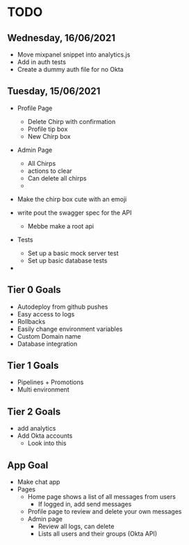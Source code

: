 # TODO

## Wednesday, 16/06/2021

- Move mixpanel snippet into analytics.js
- Add in auth tests
- Create a dummy auth file for no Okta


## Tuesday, 15/06/2021

- Profile Page
	- Delete Chirp with confirmation
	- Profile tip box
	- New Chirp box

- Admin Page
	- All Chirps
	- actions to clear
	- Can delete all chirps
	-


- Make the chirp box cute with an emoji
- write pout the swagger spec for the API
	- Mebbe make a root api
- Tests
	- Set up a basic mock server test
	- Set up basic database tests
-



## Tier 0 Goals
- Autodeploy from github pushes
- Easy access to logs
- Rollbacks
- Easily change environment variables
- Custom Domain name
- Database integration



## Tier 1 Goals
- Pipelines + Promotions
- Multi environment



## Tier 2 Goals
- add analytics
- Add Okta accounts
	- Look into this


## App Goal
- Make chat app
- Pages
	- Home page shows a list of all messages from users
		- If logged in, add send messages
	- Profile page to review and delete your own messages
	- Admin page
		- Review all logs, can delete
		- Lists all users and their groups (Okta API)

